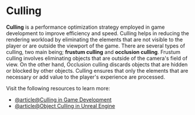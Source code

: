 # Culling

**Culling** is a performance optimization strategy employed in game development to improve efficiency and speed. Culling helps in reducing the rendering workload by eliminating the elements that are not visible to the player or are outside the viewport of the game. There are several types of culling, two main being; **frustum culling** and **occlusion culling**. Frustum culling involves eliminating objects that are outside of the camera's field of view. On the other hand, Occlusion culling discards objects that are hidden or blocked by other objects. Culling ensures that only the elements that are necessary or add value to the player's experience are processed.

Visit the following resources to learn more:

- [@article@Culling in Game Development](https://medium.com/@niitwork0921/what-is-culling-in-game-design-a97c0b6344dd)
- [@article@Object Culling in Unreal Engine](https://gamedevinsider.com/object-culling-in-unreal-engine/)

